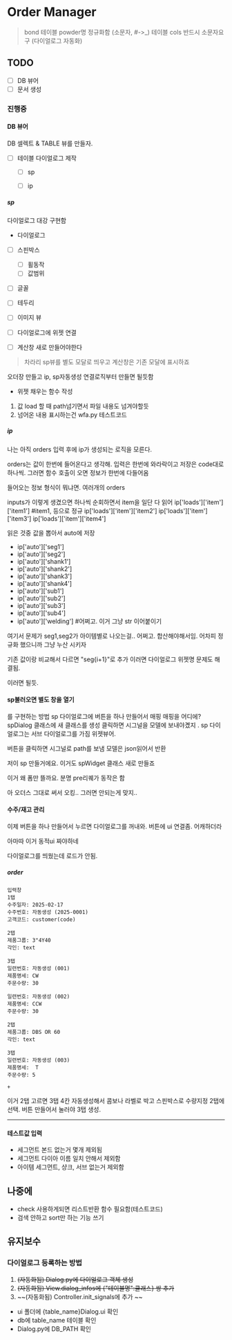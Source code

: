 

# Order Manager

> bond 테이블 powder명 정규화함 (소문자, #->_)
> 테이블 cols 반드시 소문자요구 (다이얼로그 자동화)

## TODO
- [ ] DB 뷰어
- [ ] 문서 생성

### 진행중 

#### DB 뷰어
DB 셀렉트 & TABLE 뷰를 만들자. 
- [ ] 테이블 다이얼로그 제작
    - [ ] sp
    - [ ] ip


##### sp
다이얼로그 대강 구현함

- 다이얼로그
- [ ] 스핀박스
    - [ ] 휠동작
    - [ ] 값범위
- [ ] 글꼴
- [ ] 테두리
- [ ] 이미지 뷰
- [ ] 다이얼로그에 위젯 연결

- [ ] 계산창 새로 만들어야한다
> 차라리 sp뷰를 별도 모달로 띄우고 계산창은 기존 모달에 표시하죠

오더장 만들고 ip, sp자동생성 연결로직부터 만들면 될듯함

- 위젯 채우는 함수 작성
1. 값 load 할 때 path넘기면서 파일 내용도 넘겨야할듯
2. 넘어온 내용 표시하는건 wfa.py 테스트코드

##### ip

나는 아직 orders 입력 후에 ip가 생성되는 로직을 모른다. 

orders는 값이 한번에 들어온다고 생각해. 
입력은 한번에 와라락이고 
저장은 code대로 하나씩. 
그러면 함수 호출이 오면
정보가 한번에 다들어옴 

들어오는 정보 형식이 뭐냐면. 
여러개의 orders

inputs가 이렇게 생겼으면
하나씩 순회하면서 item을 일단 다 읽어 
ip['loads']['item']['item1'] #item1, 등으로 정규
ip['loads']['item']['item2']
ip['loads']['item']['item3']
ip['loads']['item']['item4']

읽은 것중 값을 뽑아서 auto에 저장
  - ip['auto']['seg1']
  - ip['auto']['seg2']
  - ip['auto']['shank1']
  - ip['auto']['shank2']
  - ip['auto']['shank3']
  - ip['auto']['shank4']
  - ip['auto']['sub1']
  - ip['auto']['sub2']
  - ip['auto']['sub3']
  - ip['auto']['sub4']
  - ip['auto']['welding'] #어쩌고. 이거 그냥 str 이어붙이기 

여기서 문제가 seg1,seg2가 아이템별로 나오는걸..
어쩌고. 합산해야해서임. 
어차피 정규화 했으니까 그냥 누산 시키자 

기존 값이랑 비교해서 다르면 "seg{i+1}"로 추가
이러면 다이얼로그 위젯명 문제도 해결됨. 

이러면 될듯. 



#### sp불러오면 별도 창을 열기
를 구현하는 방법
sp 다이얼로그에 버튼을 하나 만들어서 매핑
매핑을 어디에?
spDialog 클래스에 새 클래스를 생성 
클릭하면 시그널을 모델에 보내야곘지 . 
sp 다이얼로그는 서브 다이얼로그를 가짐
위젯뷰어. 

버튼을 클릭하면 시그널로 path를 보냄
모델은 json읽어서 반환

저이 sp 만들거에요. 
이거도 spWidget 클래스 새로 만들죠 

이거 왜 폼만 뜰까요. 
분명 pre리퀘가 동작은 함 

아 오더스 그대로 써서 오킹.. 그러면 안되는게 맞지..


#### 수주/재고 관리
이제 버튼을 하나 만들어서 누르면 다이얼로그를 꺼내와. 
버튼에 ui 연결좀. 
어캐하더라

아마따 이거 동적ui 짜야하네

다이얼로그를 띄웠는데
로드가 안됨. 


##### order
```
입력창
1탭
수주일자: 2025-02-17
수주번호: 자동생성 (2025-0001)
고객코드: customer(code)

2탭
제품그룹: 3"4Y40
각인: text

3탭
일련번호: 자동생성 (001)
제품명세: CW
주문수량: 30

일련번호: 자동생성 (002)
제품명세: CCW
주문수량: 30

2탭
제품그룹: DBS OR 60
각인: text

3탭
일련번호: 자동생성 (003)
제품명세:  T
주문수량: 5

+
```

이거 2탭 고르면 3탭 4칸 자동생성해서 콤보나 라벨로 박고
스핀박스로 수량지정
2탭에 선택. 버튼 만들어서 눌러야 3탭 생성. 





***


#### 테스트값 입력
- 세그먼트 본드 없는거 몇개 제외됨
- 세그먼트 다이아 이름 일치 안해서 제외함
- 아이템 세그먼트, 샹크, 서브 없는거 제외함


## 나중에
- check 사용하게되면 리스트반환 함수 필요함(테스트코드)
- 검색 안하고 sort만 하는 기능 쓰기 



## 유지보수

### 다이얼로그 등록하는 방법
1. ~~(자동화됨) Dialog.py에 다이얼로그 객체 생성~~
2. ~~(자동화됨) View.dialog_infos에 {"테이블명":클래스} 쌍 추가~~
3. ~~(자동화됨) Controller.init_signals에 추가 ~~

- ui 폴더에 {table_name}Dialog.ui 확인
- db에 table_name 테이블 확인
- Dialog.py에 DB_PATH 확인
